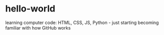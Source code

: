 # hello-world
learning computer code: HTML, CSS, JS, Python - just starting
becoming familiar with how GitHub works
